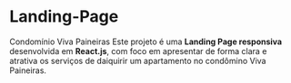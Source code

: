 # Landing-Page
Condomínio Viva Paineiras  Este projeto é uma **Landing Page responsiva** desenvolvida em **React.js**, com foco em apresentar de forma clara e atrativa os serviços de daiquirir um apartamento no condômino Viva Paineiras. 
